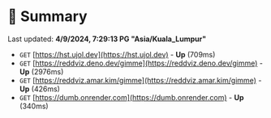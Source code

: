 # 📖 Summary
Last updated: **4/9/2024, 7:29:13 PG "Asia/Kuala_Lumpur"**

- `GET` [https://hst.ujol.dev](https://hst.ujol.dev) - **Up** (709ms)
- `GET` [https://reddviz.deno.dev/gimme](https://reddviz.deno.dev/gimme) - **Up** (2976ms)
- `GET` [https://reddviz.amar.kim/gimme](https://reddviz.amar.kim/gimme) - **Up** (426ms)
- `GET` [https://dumb.onrender.com](https://dumb.onrender.com) - **Up** (340ms)
